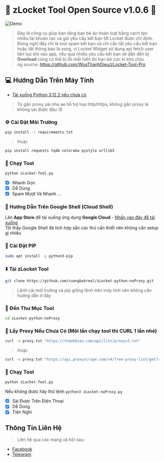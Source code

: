 
# 🚀 zLocket Tool Open Source v1.0.6 🚀

![Demo](https://img.upanh.tv/2025/05/22/Screenshot-2025-05-22-154810b90ede21fb12bd34.png)

> Đây là công cụ giúp bạn tăng bạn bè ảo hoàn loạt bằng cách tạo nhiều tài khoản rác và gửi yêu cầu kết bạn tới Locket được chỉ định.<br>
Đừng nghĩ đây chỉ là tool spam kết bạn và chỉ cần tắt yêu cầu kết bạn hoặc tắt thông báo là xong, vì Locket Widget sử dụng api fetch user liên tục khi vào app, nếu quá nhiều yêu cầu kết bạn sẽ dẫn đến bị <b>Overload</b> cũng có thể bị lỗi mất hiển thị bạn bè cực kì khó chịu.<br>
og source: https://github.com/WusThanhDieu/zLocket-Tool-Pro

## 💻 Hướng Dẫn Trên Máy Tính
- [Tải xuống Python 3.12.2 nếu chưa có](https://www.python.org/downloads/release/python-3120/)<br/>
> Tự gắn proxy sài nha ae hỗ trợ loại http/https, không gắn proxy là không sài được đâu :Đ
### ⚙️ Cài Đặt Môi Trường

```bash
pip install -r requirements.txt
```
>Hoặc
```bash
pip install requests tqdm colorama pystyle urllib3
```
### 🏃 Chạy Tool
```bash
python zLocket-Tool.py
```

- [x] Nhanh Gọn
- [x] Dễ Dùng
- [x] Spam Mượt Và Nhanh
...

### 🏀 Hướng Dẫn Trên Google Shell (Cloud Shell)

Lên **App Store** để tải xuống ứng dụng **Google Cloud** - [Nhấn vào đây để tải xuống](https://apps.apple.com/us/app/google-cloud/id1005120814)<br>
Tôi thấy Google Shell đã tích hợp sẵn các thứ cần thiết nên không cần setup gì nhiều
### 🐍 Cài Đặt PIP
```bash
sudo apt install -y python3-pip
```
### ⬇️ Tải zLocket Tool

```bash
git clone https://github.com/cuongbokreal/zLocket-python-noProxy.git
```
> Lệnh cài môi trường và pip giống lệnh trên máy tính nên không cần hướng dẫn ở đây
### 📂 Đến Thư Mục Tool
```bash
cd zLocket-python-noProxy
```
### 📂 Lấy Proxy Nếu Chưa Có (Mõi lần chạy tool thì CURL 1 lần nhé)
```bash
curl -o proxy.txt "https://thanhdieu.com/api/list/proxyv3.txt"
```
>Hoặc
```bash
curl -o proxy.txt "https://api.proxyscrape.com/v4/free-proxy-list/get?request=display_proxies&protocol=http&proxy_format=protocolipport&format=text&timeout=20000"
```
### 🏃 Chạy Tool
```bash
python zLocket-Tool.py
```
Nếu không được hãy thử lệnh `python3 zLocket-noProxy.py`
- [x] Sài Được Trên Điện Thoại
- [x] Dễ Dùng
- [x] Tiện Nghi

## Thông Tin Liên Hệ

>Liên hệ qua các mạng xã hội sau:

- [Facebook](https://www.facebook.com/cuongbok)
- [Telegram](https://t.me/ngcuongbok)
